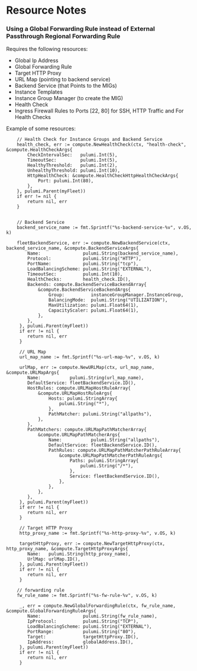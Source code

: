# Resource Notes

### Using a Global Forwarding Rule instead of External Passthrough Regional Forwarding Rule

Requires the following resources:
- Global Ip Address
- Global Forwarding Rule
- Target HTTP Proxy
- URL Map (pointing to backend service)
- Backend Service (that Points to the MIGs)
- Instance Templates
- Instance Group Manager (to create the MIG)
- Health Check
- Ingress Firewall Rules to Ports [22, 80] for SSH, HTTP Traffic and For Health Checks
 
Example of some resources:

        // Health Check for Instance Groups and Backend Service
        health_check, err := compute.NewHealthCheck(ctx, "health-check", &compute.HealthCheckArgs{
            CheckIntervalSec:   pulumi.Int(5),
            TimeoutSec:         pulumi.Int(5),
            HealthyThreshold:   pulumi.Int(2),
            UnhealthyThreshold: pulumi.Int(10),
            HttpHealthCheck: &compute.HealthCheckHttpHealthCheckArgs{
                Port: pulumi.Int(80),
            },
        }, pulumi.Parent(myFleet))
        if err != nil {
            return nil, err
        }


		// Backend Service
        backend_service_name := fmt.Sprintf("%s-backend-service-%v", v.OS, k)

		fleetBackendService, err := compute.NewBackendService(ctx, backend_service_name, &compute.BackendServiceArgs{
		 	Name:                pulumi.String(backend_service_name),
		 	Protocol:            pulumi.String("HTTP"),
		 	PortName:            pulumi.String("tcp"),
		 	LoadBalancingScheme: pulumi.String("EXTERNAL"),
		 	TimeoutSec:          pulumi.Int(10),
		 	HealthChecks:        health_check.ID(),
		 	Backends: compute.BackendServiceBackendArray{
		 		&compute.BackendServiceBackendArgs{
		 			Group:          instanceGroupManager.InstanceGroup,
		 			BalancingMode:  pulumi.String("UTILIZATION"),
		 			MaxUtilization: pulumi.Float64(1),
		 			CapacityScaler: pulumi.Float64(1),
		 		},
		 	},
		 }, pulumi.Parent(myFleet))
		 if err != nil {
		 	return nil, err
		 }
        
         // URL Map
		 url_map_name := fmt.Sprintf("%s-url-map-%v", v.OS, k)

		 urlMap, err := compute.NewURLMap(ctx, url_map_name, &compute.URLMapArgs{
		 	Name:           pulumi.String(url_map_name),
		 	DefaultService: fleetBackendService.ID(),
		 	HostRules: compute.URLMapHostRuleArray{
		 		&compute.URLMapHostRuleArgs{
		 			Hosts: pulumi.StringArray{
		 				pulumi.String("*"),
		 			},
		 			PathMatcher: pulumi.String("allpaths"),
		 		},
		 	},
		 	PathMatchers: compute.URLMapPathMatcherArray{
		 		&compute.URLMapPathMatcherArgs{
		 			Name:           pulumi.String("allpaths"),
		 			DefaultService: fleetBackendService.ID(),
		 			PathRules: compute.URLMapPathMatcherPathRuleArray{
		 				&compute.URLMapPathMatcherPathRuleArgs{
		 					Paths: pulumi.StringArray{
		 						pulumi.String("/*"),
		 					},
		 					Service: fleetBackendService.ID(),
		 				},
		 			},
		 		},
		 	},
		 }, pulumi.Parent(myFleet))
		 if err != nil {
		 	return nil, err
		 }

		 // Target HTTP Proxy
         http_proxy_name := fmt.Sprintf("%s-http-proxy-%v", v.OS, k)

		 targetHttpProxy, err := compute.NewTargetHttpProxy(ctx, http_proxy_name, &compute.TargetHttpProxyArgs{
		 	Name:   pulumi.String(http_proxy_name),
		 	UrlMap: urlMap.ID(),
		 }, pulumi.Parent(myFleet))
		 if err != nil {
		 	return nil, err
		 }

		// forwarding rule
        fw_rule_name := fmt.Sprintf("%s-fw-rule-%v", v.OS, k)

		 _, err = compute.NewGlobalForwardingRule(ctx, fw_rule_name, &compute.GlobalForwardingRuleArgs{
		 	Name:                pulumi.String(fw_rule_name),
		 	IpProtocol:          pulumi.String("TCP"),
		 	LoadBalancingScheme: pulumi.String("EXTERNAL"),
		 	PortRange:           pulumi.String("80"),
		 	Target:              targetHttpProxy.ID(),
		 	IpAddress:           globalAddress.ID(),
		 }, pulumi.Parent(myFleet))
		 if err != nil {
		 	return nil, err
		 }